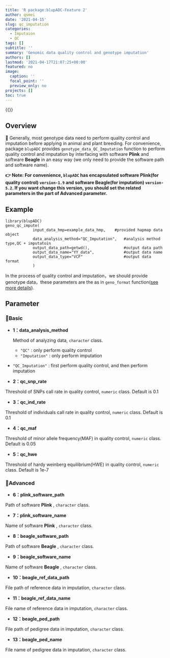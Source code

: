 ```yaml
---
title: 'R package:blupADC-Feature 2'
author: qsmei
date: '2021-04-15'
slug: qc_imputation
categories:
  - Imputaion
  - QC
tags: []
subtitle: ''
summary: 'Genomic data quality control and genotype imputation'
authors: []
lastmod: '2021-04-17T21:07:25+08:00'
featured: no
image:
  caption: ''
  focal_point: ''
  preview_only: no
projects: []
toc: true
---
```


{{<toc>}}

## Overview

🤖 Generally, most genotype data need to perform quality control and imputation before applying in animal and plant breeding.  For convenience,  package `blupADC` provides `genotype_data_QC_Imputation` function to perform quality control and imputation by interfacing with  software **Plink** and software **Beagle** in an easy way (we only need to provide the software path and software name).   

**👉 Note:  For convenience,  `blupADC` has encapsulated software Plink(for quality control)  `version-1.9` and software Beagle(for imputation) `version-5.2`. If you want change this version, you should set the related parameters in the part of Advanced parameter.**

## Example

``` {.R}
library(blupADC)
geno_qc_impute(
            input_data_hmp=example_data_hmp,    #provided hapmap data object
            data_analysis_method="QC_Imputation",   #analysis method type,QC + imputatoin
            output_data_path=getwd(),               #output data path
            output_data_name="YY_data",             #output data name
            output_data_type="VCF"                  #output data format 
            )                       
```

In the process of quality control and imputation，we should provide genotype data，these parameters are the as in `geno_format` function([see more details](https://qsmei.netlify.app/post/blupadc/)).

## Parameter

### 💙Basic

- **1：data_analysis_method**

  Method of analyzing data, `character` class.

  -   `"QC"` : only perform quality control
  -   `"Imputation"` : only perform imputation
-   `"QC_Imputation"` : first perform quality control, and then  perform imputation


-   **2：qc_snp_rate**

Threshold of SNPs call rate in quality control, `numeric` class. Default is 0.1

-   **3：qc_ind_rate**

Threshold of individuals call rate in quality control, `numeric` class. Default is 0.1

-   **4：qc_maf**  

Threshold of minor allele frequency(MAF)  in quality control, `numeric` class. Default is 0.05

-   **5：qc_hwe**   

Threshold of hardy weinberg equilibrium(HWE)  in quality control, `numeric` class. Default is 1e-7

### 💜Advanced

-   **6：plink_software_path**

Path of software **Plink**  , `character` class.

-   **7：plink_software_name**

Name of  software  **Plink** , `character` class.

-   **8：beagle_software_path**

Path of software **Beagle** , `character` class.

-   **9：beagle_software_name**

Name of software **Beagle** , `character` class.

-   **10：beagle_ref_data_path**  

File path of reference data in imputation, `character` class.

-   **11：beagle_ref_data_name**

File name of reference data in imputation, `character` class.

-   **12：beagle_ped_path**

File path of pedigree data in imputation, `character` class.

-   **13：beagle_ped_name**

File name of pedigree data in imputation, `character` class.
